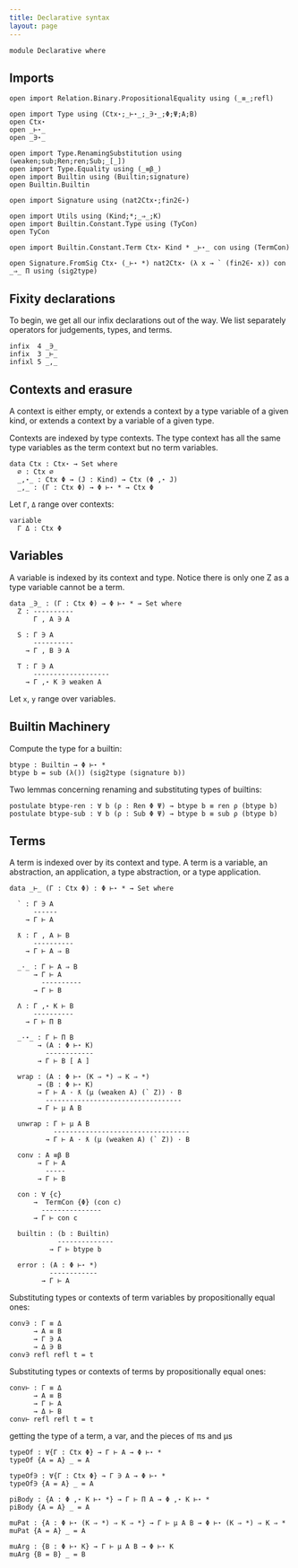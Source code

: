 ```yaml
---
title: Declarative syntax
layout: page
---
```


```
module Declarative where
```

## Imports

```
open import Relation.Binary.PropositionalEquality using (_≡_;refl)

open import Type using (Ctx⋆;_⊢⋆_;_∋⋆_;Φ;Ψ;A;B)
open Ctx⋆
open _⊢⋆_
open _∋⋆_

open import Type.RenamingSubstitution using (weaken;sub;Ren;ren;Sub;_[_])
open import Type.Equality using (_≡β_)
open import Builtin using (Builtin;signature)
open Builtin.Builtin

open import Signature using (nat2Ctx⋆;fin2∈⋆)

open import Utils using (Kind;*;_⇒_;K)
open import Builtin.Constant.Type using (TyCon)
open TyCon

open import Builtin.Constant.Term Ctx⋆ Kind * _⊢⋆_ con using (TermCon)

open Signature.FromSig Ctx⋆ (_⊢⋆ *) nat2Ctx⋆ (λ x → ` (fin2∈⋆ x)) con _⇒_ Π using (sig2type)
```

## Fixity declarations

To begin, we get all our infix declarations out of the way.
We list separately operators for judgements, types, and terms.

```
infix  4 _∋_
infix  3 _⊢_
infixl 5 _,_
```

## Contexts and erasure

A context is either empty, or extends a context by a type variable of
a given kind, or extends a context by a variable of a given
type.

Contexts are indexed by type contexts. The type context has all the
same type variables as the term context but no term variables.

```
data Ctx : Ctx⋆ → Set where
  ∅ : Ctx ∅
  _,⋆_ : Ctx Φ → (J : Kind) → Ctx (Φ ,⋆ J)
  _,_ : (Γ : Ctx Φ) → Φ ⊢⋆ * → Ctx Φ
```

Let `Γ`, `Δ` range over contexts:
```
variable
  Γ Δ : Ctx Φ
```

## Variables

A variable is indexed by its context and type. Notice there is only
one Z as a type variable cannot be a term.

```
data _∋_ : (Γ : Ctx Φ) → Φ ⊢⋆ * → Set where
  Z : ----------
      Γ , A ∋ A

  S : Γ ∋ A
      ----------
    → Γ , B ∋ A

  T : Γ ∋ A
      -------------------
    → Γ ,⋆ K ∋ weaken A
```

Let `x`, `y` range over variables.

## Builtin Machinery

Compute the type for a builtin:

```
btype : Builtin → Φ ⊢⋆ *
btype b = sub (λ()) (sig2type (signature b))
```

Two lemmas concerning renaming and substituting types of builtins:

```
postulate btype-ren : ∀ b (ρ : Ren Φ Ψ) → btype b ≡ ren ρ (btype b)
postulate btype-sub : ∀ b (ρ : Sub Φ Ψ) → btype b ≡ sub ρ (btype b)
```

## Terms

A term is indexed over by its context and type.  A term is a variable,
an abstraction, an application, a type abstraction, or a type
application.


```
data _⊢_ (Γ : Ctx Φ) : Φ ⊢⋆ * → Set where

  ` : Γ ∋ A
      ------
    → Γ ⊢ A

  ƛ : Γ , A ⊢ B
      ----------
    → Γ ⊢ A ⇒ B

  _·_ : Γ ⊢ A ⇒ B
      → Γ ⊢ A
        ----------
      → Γ ⊢ B

  Λ : Γ ,⋆ K ⊢ B
      ----------
    → Γ ⊢ Π B

  _·⋆_ : Γ ⊢ Π B
       → (A : Φ ⊢⋆ K)
         ------------
       → Γ ⊢ B [ A ]

  wrap : (A : Φ ⊢⋆ (K ⇒ *) ⇒ K ⇒ *)
       → (B : Φ ⊢⋆ K)
       → Γ ⊢ A · ƛ (μ (weaken A) (` Z)) · B
         ----------------------------------
       → Γ ⊢ μ A B

  unwrap : Γ ⊢ μ A B
           ----------------------------------
         → Γ ⊢ A · ƛ (μ (weaken A) (` Z)) · B

  conv : A ≡β B
       → Γ ⊢ A
         -----
       → Γ ⊢ B

  con : ∀ {c}
      →  TermCon {Φ} (con c)
        ---------------
      → Γ ⊢ con c

  builtin : (b : Builtin)
            --------------
          → Γ ⊢ btype b

  error : (A : Φ ⊢⋆ *)
          ------------
        → Γ ⊢ A
```

Substituting types or contexts of term variables by propositionally
equal ones:

```
conv∋ : Γ ≡ Δ
      → A ≡ B
      → Γ ∋ A
      → Δ ∋ B
conv∋ refl refl t = t
```

Substituting types or contexts of terms by propositionally equal ones:

```
conv⊢ : Γ ≡ Δ
      → A ≡ B
      → Γ ⊢ A
      → Δ ⊢ B
conv⊢ refl refl t = t
```

getting the type of a term, a var, and the pieces of πs and μs

```
typeOf : ∀{Γ : Ctx Φ} → Γ ⊢ A → Φ ⊢⋆ *
typeOf {A = A} _ = A

typeOf∋ : ∀{Γ : Ctx Φ} → Γ ∋ A → Φ ⊢⋆ *
typeOf∋ {A = A} _ = A

piBody : {A : Φ ,⋆ K ⊢⋆ *} → Γ ⊢ Π A → Φ ,⋆ K ⊢⋆ *
piBody {A = A} _ = A

muPat : {A : Φ ⊢⋆ (K ⇒ *) ⇒ K ⇒ *} → Γ ⊢ μ A B → Φ ⊢⋆ (K ⇒ *) ⇒ K ⇒ *
muPat {A = A} _ = A

muArg : {B : Φ ⊢⋆ K} → Γ ⊢ μ A B → Φ ⊢⋆ K
muArg {B = B} _ = B
```
